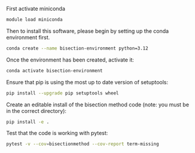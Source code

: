 First activate miniconda
```bash
module load miniconda
```
Then to install this software, please begin by setting up the conda environment first.
```bash
conda create --name bisection-environment python=3.12
```
Once the environment has been created, activate it:

```bash
conda activate bisection-environment
```
Ensure that pip is using the most up to date version of setuptools:
```bash
pip install --upgrade pip setuptools wheel
```
Create an editable install of the bisection method code (note: you must be in the correct directory):
```bash
pip install -e .
```
Test that the code is working with pytest:
```bash
pytest -v --cov=bisectionmethod --cov-report term-missing
```
